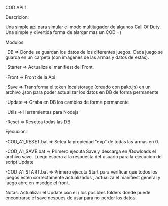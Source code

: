 COD API 1

Descricion:

Una simple api para simular el modo multijugador de algunos Call Of Duty.
Una simple y divertida forma de alargar mas un COD =)

Modulos:

-DB => Donde se guardan los datos de los diferentes juegos. Cada juego se guarda en un carpeta (con imagenes de las armas y datos de estas).

-Starter => Actualiza el manifiest del Front.

-Front => Front de la Api

-Save => Transforma el token localstorage (creado con pako.js) en un archivo .json para poder actualizar los datos en DB de forma permanente

-Update => Graba en DB los cambios de forma permanente

-Utils => Herramientas para Nodejs 

-Reset => Resetea todas las DB



Ejecucion: 

-COD_A1_RESET.bat => Setea la propiedad "exp" de todas las armas en 0.

-COD_A1_SAVE.bat => Primero ejecuta Save y descarga en /Dowloads el archivo save. Luego espera a la respuesta del usuario para la ejecucion del script Update

-COD_A1_START.bat => Primero ejecuta Start para verificar que todos los juegos esten correctamente actualizados , actualiza el manifiest general y luego abre en msedge el front.

Notas: Actualizar el Update con el / los posibles folders donde puede encontrarse el save despues de usar para no perder los datos.


